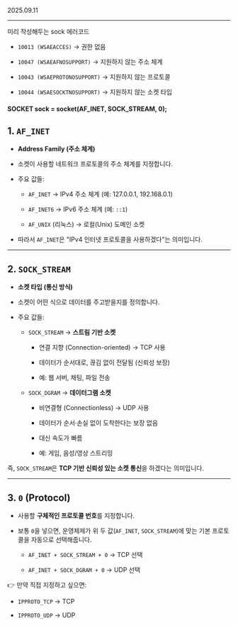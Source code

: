 2025.09.11
<hr>


미리 작성해두는 sock 에러코드

- `10013 (WSAEACCES)` → 권한 없음
    
- `10047 (WSAEAFNOSUPPORT)` → 지원하지 않는 주소 체계
    
- `10043 (WSAEPROTONOSUPPORT)` → 지원하지 않는 프로토콜
    
- `10044 (WSAESOCKTNOSUPPORT)` → 지원하지 않는 소켓 타입

#### SOCKET sock = socket(AF_INET, SOCK_STREAM, 0);

## 1. `AF_INET`

- **Address Family (주소 체계)**
    
- 소켓이 사용할 네트워크 프로토콜의 주소 체계를 지정합니다.
    
- 주요 값들:
    
    - `AF_INET` → IPv4 주소 체계 (예: 127.0.0.1, 192.168.0.1)
        
    - `AF_INET6` → IPv6 주소 체계 (예: `::1`)
        
    - `AF_UNIX` (리눅스) → 로컬(Unix) 도메인 소켓
        
- 따라서 `AF_INET`은 "IPv4 인터넷 프로토콜을 사용하겠다"는 의미입니다.
    

---

## 2. `SOCK_STREAM`

- **소켓 타입 (통신 방식)**
    
- 소켓이 어떤 식으로 데이터를 주고받을지를 정의합니다.
    
- 주요 값들:
    
    - `SOCK_STREAM` → **스트림 기반 소켓**
        
        - 연결 지향 (Connection-oriented) → TCP 사용
            
        - 데이터가 순서대로, 끊김 없이 전달됨 (신뢰성 보장)
            
        - 예: 웹 서버, 채팅, 파일 전송
            
    - `SOCK_DGRAM` → **데이터그램 소켓**
        
        - 비연결형 (Connectionless) → UDP 사용
            
        - 데이터가 순서·손실 없이 도착한다는 보장 없음
            
        - 대신 속도가 빠름
            
        - 예: 게임, 음성/영상 스트리밍
            

즉, `SOCK_STREAM`은 **TCP 기반 신뢰성 있는 소켓 통신**을 하겠다는 의미입니다.

---

## 3. `0` (Protocol)

- 사용할 **구체적인 프로토콜 번호**를 지정합니다.
    
- 보통 `0`을 넣으면, 운영체제가 위 두 값(`AF_INET`, `SOCK_STREAM`)에 맞는 기본 프로토콜을 자동으로 선택해줍니다.
    
    - `AF_INET + SOCK_STREAM + 0` → TCP 선택
        
    - `AF_INET + SOCK_DGRAM + 0` → UDP 선택
        

👉 만약 직접 지정하고 싶으면:

- `IPPROTO_TCP` → TCP
    
- `IPPROTO_UDP` → UDP